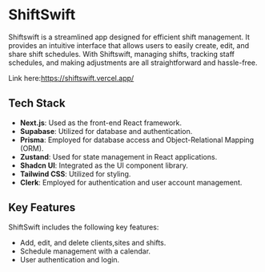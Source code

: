 # ShiftSwift

Shiftswift is a streamlined app designed for efficient shift management. It provides an intuitive interface that allows users to easily create, edit, and share shift schedules. With Shiftswift, managing shifts, tracking staff schedules, and making adjustments are all straightforward and hassle-free.

Link here:https://shiftswift.vercel.app/

## Tech Stack

- **Next.js**: Used as the front-end React framework.
- **Supabase**: Utilized for database and authentication.
- **Prisma**: Employed for database access and Object-Relational Mapping (ORM).
- **Zustand**: Used for state management in React applications.
- **Shadcn UI**: Integrated as the UI component library.
- **Tailwind CSS**: Utilized for styling.
- **Clerk**: Employed for authentication and user account management.

## Key Features

ShiftSwift includes the following key features:

- Add, edit, and delete clients,sites and shifts.
- Schedule management with a calendar.
- User authentication and login.
